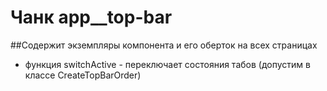 # Чанк app__top-bar

##Содержит экземпляры компонента и его оберток на всех страницах
    
* функция switchActive - переключает состояния табов (допустим в классе CreateTopBarOrder)

